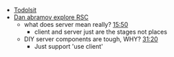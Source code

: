 - [Todolsit](../1.Project/softeer-fe-todo-react/Todolsit.md)
- [Dan abramov explore RSC](https://youtu.be/Fctw7WjmxpU?si=32KjmisFhEQVa1xB)
	- what does server mean really? [15:50](https://www.youtube.com/watch?v=Fctw7WjmxpU&t=950s)
		- client and server just are the stages not places
	- DIY server components are tough, WHY? [31:20](https://www.youtube.com/watch?v=Fctw7WjmxpU&t=1880s)
		- Just support 'use client'